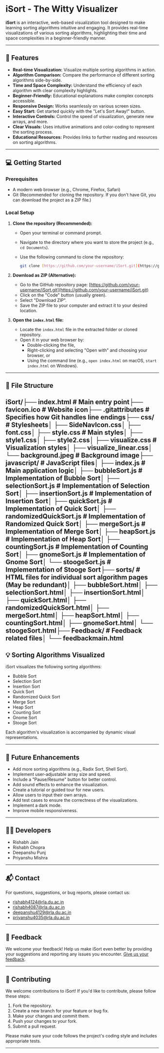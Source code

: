 # iSort - The Witty Visualizer

**iSort** is an interactive, web-based visualization tool designed to make learning sorting algorithms intuitive and engaging. It provides real-time visualizations of various sorting algorithms, highlighting their time and space complexities in a beginner-friendly manner.

---

## 🚀 Features

* **Real-time Visualization:** Visualize multiple sorting algorithms in action.
* **Algorithm Comparison:** Compare the performance of different sorting algorithms side-by-side.
* **Time and Space Complexity:** Understand the efficiency of each algorithm with clear complexity highlights.
* **Beginner-Friendly:** Educational explanations make complex concepts accessible.
* **Responsive Design:** Works seamlessly on various screen sizes.
* **Easy Start:** Get started quickly with the "Let's Sort Away!" button.
* **Interactive Controls:** Control the speed of visualization, generate new arrays, and more.
* **Clear Visuals:** Uses intuitive animations and color-coding to represent the sorting process.
* **Educational Resources:** Provides links to further reading and resources on sorting algorithms.

---

## 💻 Getting Started

### Prerequisites

* A modern web browser (e.g., Chrome, Firefox, Safari)
* Git (Recommended for cloning the repository. If you don't have Git, you can download the project as a ZIP file.)

### Local Setup

1.  **Clone the repository (Recommended):**

    * Open your terminal or command prompt.
    * Navigate to the directory where you want to store the project (e.g., `cd Documents`).
    * Use the following command to clone the repository:

        ```bash
        git clone [https://github.com/your-username/iSort.git](https://github.com/your-username/iSort.git)
        ```

2.  **Download as ZIP (Alternative):**

    * Go to the GitHub repository page: [https://github.com/your-username/iSort.git](https://github.com/your-username/iSort.git)
    * Click on the "Code" button (usually green).
    * Select "Download ZIP".
    * Save the ZIP file to your computer and extract it to your desired location.

3.  **Open the `index.html` file:**

    * Locate the `index.html` file in the extracted folder or cloned repository.
    * Open it in your web browser by:
        * Double-clicking the file,
        * Right-clicking and selecting "Open with" and choosing your browser, or
        * Using the command line (e.g., `open index.html` on macOS, `start index.html` on Windows).

---

## 📁 File Structure

iSort/├── index.html            # Main entry point├── favicon.ico           # Website icon├── .gitattributes        # Specifies how Git handles line endings├── css/                  # Stylesheets│   ├── SideNavIcon.css│   ├── font.css│   ├── style.css         # Main styles│   ├── style1.css│   ├── style2.css│   ├── visualize.css     # Visualization styles│   ├── visualize_linear.css│   └── background.jpeg   # Background image├── javascript/           # JavaScript files│   ├── index.js          # Main application logic│   ├── bubbleSort.js       # Implementation of Bubble Sort│   ├── selectionSort.js    # Implementation of Selection Sort│   ├── insertionSort.js    # Implementation of Insertion Sort│   ├── quickSort.js        # Implementation of Quick Sort│   ├── randomizedQuickSort.js  # Implementation of Randomized Quick Sort│   ├── mergeSort.js        # Implementation of Merge Sort│   ├── heapSort.js         # Implementation of Heap Sort│   ├── countingSort.js     # Implementation of Counting Sort│   ├── gnomeSort.js        # Implementation of Gnome Sort│   └── stoogeSort.js       # Implementation of Stooge Sort├── sorts/                # HTML files for individual sort algorithm pages (May be redundant)│   ├── bubbleSort.html│   ├── selectionSort.html│   ├── insertionSort.html│   ├── quickSort.html│   ├── randomizedQuickSort.html│   ├── mergeSort.html│   ├── heapSort.html│   ├── countingSort.html│   ├── gnomeSort.html│   └── stoogeSort.html├── Feedback/             # Feedback related files│   └── feedbackmain.html
---

## 💡 Sorting Algorithms Visualized

iSort visualizes the following sorting algorithms:

* Bubble Sort
* Selection Sort
* Insertion Sort
* Quick Sort
* Randomized Quick Sort
* Merge Sort
* Heap Sort
* Counting Sort
* Gnome Sort
* Stooge Sort

Each algorithm's visualization is accompanied by dynamic visual representations.

---

## 🚀 Future Enhancements

* Add more sorting algorithms (e.g., Radix Sort, Shell Sort).
* Implement user-adjustable array size and speed.
* Include a "Pause/Resume" button for better control.
* Add sound effects to enhance the visualization.
* Create a tutorial or guided tour for new users.
* Allow users to input their own arrays.
* Add test cases to ensure the correctness of the visualizations.
* Implement a dark mode.
* Improve mobile responsiveness.

---

## 👨‍💻 Developers

* Rishabh Jain
* Rishabh Chopra
* Deepanshu Punj
* Priyanshu Mishra

---

## 📬 Contact

For questions, suggestions, or bug reports, please contact us:

* rishabh4124@rla.du.ac.in
* rishabh4087@rla.du.ac.in
* deepanshu4129@rla.du.ac.in
* priyanshu4035@rla.du.ac.in

---

## 🙏 Feedback

We welcome your feedback! Help us make iSort even better by providing your suggestions and reporting any issues you encounter. [Give us your feedback](link-to-your-feedback-page).

---

## 🤝 Contributing

We welcome contributions to iSort! If you'd like to contribute, please follow these steps:

1.  Fork the repository.
2.  Create a new branch for your feature or bug fix.
3.  Make your changes and commit them.
4.  Push your changes to your fork.
5.  Submit a pull request.

Please make sure your code follows the project's coding style and includes appropriate tests.

---
